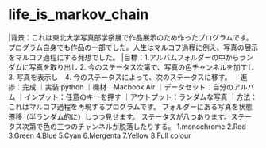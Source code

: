 # life_is_markov_chain
|背景：これは東北大学写真部学祭展で作品展示のため作ったプログラムです。プログラム自身でも作品の一部でした。人生はマルコフ過程に例え、写真の展示をマルコフ過程にする発想でした。
|目標：1.アルバムフォルダーの中からランダムに写真を取り出し 2. 今のステータス次第で、写真の色チャンネルを加工し 3. 写真を表示し　4. 今のステータスによって、次のステータスに移す。
｜進捗：完成
｜実装:python
｜機材：Macbook Air
｜データセット：自分のアルバム
｜インプット：任意のキーを押す
｜アウトプット：ランダムな写真
｜方法：これはマルコフ過程を再現するプログラムです。
フォルダーにある写真を状態遷移（半ランダム的に）しつつ見せます。
ステータスが八つあります。ステータス次第で色の三つのチャンネルが脱落したりする。
1.monochrome
2.Red
3.Green
4.Blue
5.Cyan
6.Mergenta
7.Yellow
8.Full colour
